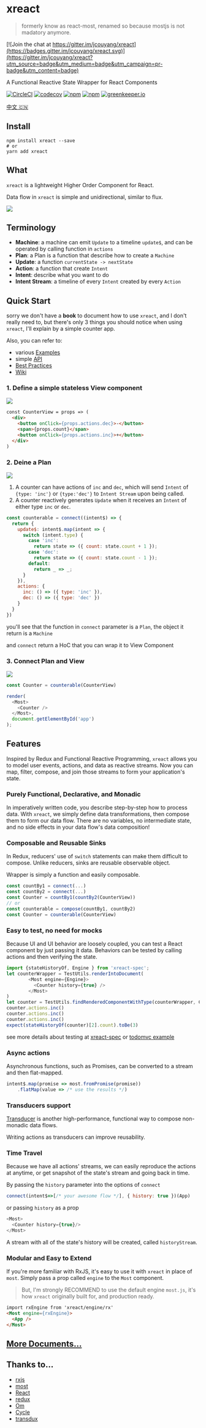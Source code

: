 # xreact

> formerly know as react-most, renamed so because mostjs is not madatory anymore.

[![Join the chat at https://gitter.im/jcouyang/xreact](https://badges.gitter.im/jcouyang/xreact.svg)](https://gitter.im/jcouyang/xreact?utm_source=badge&utm_medium=badge&utm_campaign=pr-badge&utm_content=badge)

A Functional Reactive State Wrapper for React Components

[![CircleCI](https://circleci.com/gh/reactive-react/xreact.svg?style=svg)](https://circleci.com/gh/reactive-react/xreact)
[![codecov](https://codecov.io/gh/reactive-react/xreact/branch/master/graph/badge.svg)](https://codecov.io/gh/reactive-react/xreact)
[![npm](https://img.shields.io/npm/dm/xreact.svg)](https://www.npmjs.com/package/xreact)
[![npm](https://img.shields.io/npm/v/xreact.svg)](https://www.npmjs.com/package/xreact)
[![greenkeeper.io](https://badges.greenkeeper.io/reactive-react/xreact.svg)](https://greenkeeper.io)


[中文 :cn:](https://github.com/reactive-react/xreact/wiki/%E6%95%99%E7%A8%8B)

## Install
```
npm install xreact --save
# or
yarn add xreact
```

## What
`xreact` is a lightweight Higher Order Component for React. 

Data flow in `xreact` is simple and unidirectional, similar to flux.

![](https://github.com/reactive-react/xreact/wiki/images/xreact-flow.png)

## Terminology
- **Machine**: a machine can emit `Update` to a timeline `update$`, and can be operated by calling function in `actions`
- **Plan**: a Plan is a function that describe how to create a `Machine`
- **Update**: a function `currentState -> nextState` 
- **Action**: a function that create `Intent`
- **Intent**: describe what you want to do
- **Intent Stream**: a timeline of every `Intent` created by every `Action`

## Quick Start
sorry we don't have a **book** to document how to use `xreact`, and I don't really need to, but
there's only 3 things you should notice when using `xreact`, I'll explain by a simple counter app.

Also, you can refer to: 

- various [Examples](https://github.com/reactive-react/xreact/wiki/examples)
- simple [API](https://github.com/reactive-react/xreact/wiki/api)
- [Best Practices](https://github.com/reactive-react/xreact/wiki/frp-best-practice)
- [Wiki](https://github.com/reactive-react/xreact/wiki)


### 1. Define a simple stateless View component
![](https://github.com/reactive-react/xreact/wiki/images/view.png)
```html
const CounterView = props => (
  <div>
    <button onClick={props.actions.dec}>-</button>
    <span>{props.count}</span>
    <button onClick={props.actions.inc}>+</button>
  </div>
)
```
### 2. Deine a Plan

![](https://github.com/reactive-react/xreact/wiki/images/behavior.png)

1. A counter can have actions of `inc` and `dec`, which will send `Intent` of `{type: 'inc'}` or `{type:'dec'}` to `Intent Stream` upon being called.
2. A counter reactively generates `Update` when it receives an `Intent` of either type `inc` or `dec`.

```js
const counterable = connect((intent$) => {
  return {
    update$: intent$.map(intent => {
      switch (intent.type) {
        case 'inc':
          return state => ({ count: state.count + 1 });
        case 'dec':
          return state => ({ count: state.count - 1 });
        default:
          return _ => _;
      }
    }),
    actions: {
      inc: () => ({ type: 'inc' }),
      dec: () => ({ type: 'dec' })
    }
  }
})
```
you'll see that the function in `connect` parameter is a `Plan`, the object it return is a `Machine`

and `connect` return a HoC that you can wrap it to View Component

### 3. Connect Plan and View
![](https://github.com/reactive-react/xreact/wiki/images/wrap.png)
```js
const Counter = counterable(CounterView)

render(
  <Most>
    <Counter />
  </Most>,
  document.getElementById('app')
);
```

## Features
Inspired by Redux and Functional Reactive Programming, `xreact` allows you to model user events, actions, and data as reactive streams.  Now you can map, filter, compose, and join those streams to form your application's state.

### Purely Functional, Declarative, and Monadic
In imperatively written code, you describe step-by-step how to process data.  With `xreact`, we simply define data transformations, then compose them to form our data flow. There are no variables, no intermediate state, and no side effects in your data flow's data composition!

### Composable and Reusable Sinks
In Redux, reducers' use of `switch` statements can make them difficult to compose. Unlike reducers, sinks are reusable observable object.

Wrapper is simply a function and easily composable.

```js
const countBy1 = connect(...)
const countBy2 = connect(...)
const Counter = countBy1(countBy2(CounterView))
// or
const counterable = compose(countBy1, countBy2)
const Counter = counterable(CounterView)
```

### Easy to test, no need for mocks
Because UI and UI behavior are loosely coupled, you can test a React component by just passing it data. Behaviors can be tested by calling actions and then verifying the state.

```js
import {stateHistoryOf, Engine } from 'xreact-spec';
let counterWrapper = TestUtils.renderIntoDocument(
        <Most engine={Engine}>
          <Counter history={true} />
        </Most>
)
let counter = TestUtils.findRenderedComponentWithType(counterWrapper, Counter)
counter.actions.inc()
counter.actions.inc()
counter.actions.inc()
expect(stateHistoryOf(counter)[2].count).toBe(3)
```

see more details about testing at [xreact-spec](https://github.com/reactive-react/xreact-spec) or [todomvc example](https://github.com/reactive-react/xreact/blob/master/examples/todomvc/src/components/__tests__/MainSection-spec.jsx)

### Async actions
Asynchronous functions, such as Promises, can be converted to a stream and then flat-mapped.

```js
intent$.map(promise => most.fromPromise(promise))
	.flatMap(value => /* use the results */)
```

### Transducers support
[Transducer](https://github.com/cognitect-labs/transducers-js) is another high-performance, functional way to compose non-monadic data flows.

Writing actions as transducers can improve reusability.

### Time Travel
Because we have all actions' streams, we can easily reproduce the actions at anytime, or get snapshot of the state's stream and going back in time.

By passing the `history` parameter into the options of `connect`
```js
connect(intent$=>[/* your awesome flow */], { history: true })(App)
```

or passing `history` as a prop
```js
<Most>
  <Counter history={true}/>
</Most>
```

A stream with all of the state's history will be created, called `historyStream`.

### Modular and Easy to Extend
If you're more familiar with RxJS, it's easy to use it with `xreact` in place of `most`.  Simply pass a prop called `engine` to the `Most` component.

> But, I'm strongly RECOMMEND to use the default engine `most.js`, it's how `xreact` originally built for, and production ready.

```html
import rxEngine from 'xreact/engine/rx'
<Most engine={rxEngine}>
  <App />
</Most>
```

## [More Documents...](https://github.com/jcouyang/xreact/wiki)

## Thanks to...
- [rxjs](https://github.com/ReactiveX/rxjs)
- [most](https://github.com/cujojs/most)
- [React](http://facebook.github.io/react/)
- [redux](https://github.com/rackt/redux)
- [Om](https://github.com/omcljs/om)
- [Cycle](http://cycle.js.org/)
- [transdux](https://github.com/jcouyang/transdux)
